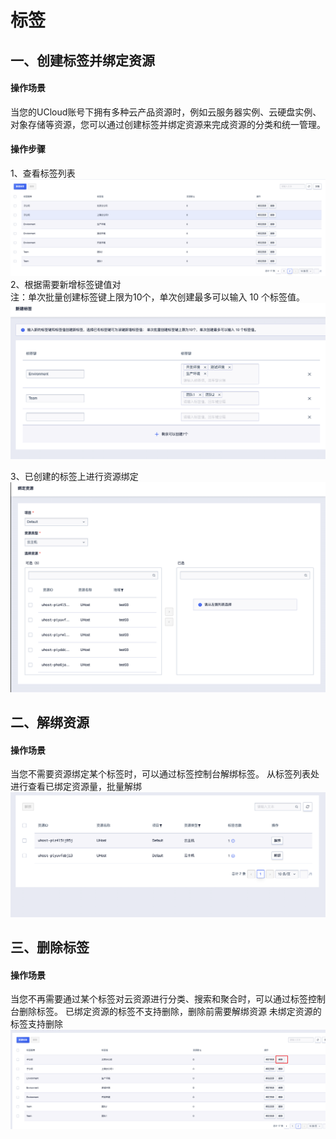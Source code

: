 # 标签

## 一、创建标签并绑定资源
#### 操作场景
当您的UCloud账号下拥有多种云产品资源时，例如云服务器实例、云硬盘实例、对象存储等资源，您可以通过创建标签并绑定资源来完成资源的分类和统一管理。
#### 操作步骤
1、查看标签列表
![](/images/list.png)
2、根据需要新增标签键值对  
注：单次批量创建标签键上限为10个，单次创建最多可以输入 10 个标签值。
![](/images/create.png)

3、已创建的标签上进行资源绑定
![](/images/binding.png)

## 二、解绑资源
#### 操作场景
当您不需要资源绑定某个标签时，可以通过标签控制台解绑标签。
从标签列表处进行查看已绑定资源量，批量解绑
![](/images/resource.png)
## 三、删除标签

#### 操作场景
当您不再需要通过某个标签对云资源进行分类、搜索和聚合时，可以通过标签控制台删除标签。
已绑定资源的标签不支持删除，删除前需要解绑资源
未绑定资源的标签支持删除
![](/images/delete.png)
